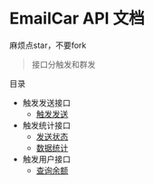 # EmailCar API 文档

麻烦点star，不要fork

> 接口分触发和群发

目录

* 触发发送接口
    * [触发发送](https://github.com/dreamant/emailcar_api_docs/issues/1)
* 触发统计接口
    * [发送状态](https://github.com/dreamant/emailcar_api_docs/issues/1)
    * [数据统计](https://github.com/dreamant/emailcar_api_docs/issues/1)
* 触发用户接口
    * [查询余额](https://github.com/dreamant/emailcar_api_docs/issues/1)
